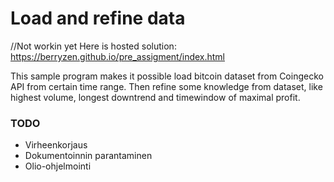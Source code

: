 # Load and refine data
 
//Not workin yet
Here is hosted solution: https://berryzen.github.io/pre_assigment/index.html

This sample program makes it possible load bitcoin dataset from Coingecko API from certain time range.
Then refine some knowledge from dataset, like highest volume, longest downtrend and timewindow of maximal profit.



### TODO
- Virheenkorjaus
- Dokumentoinnin parantaminen 
- Olio-ohjelmointi
